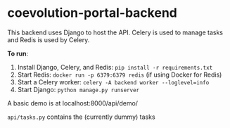 # coevolution-portal-backend

This backend uses Django to host the API. Celery is used to manage tasks and Redis is used by Celery.

**To run**:
1.  Install Django, Celery, and Redis: `pip install -r requirements.txt`
2.  Start Redis: `docker run -p 6379:6379 redis` (if using Docker for Redis)
3.  Start a Celery worker: `celery -A backend worker --loglevel=info`
4.  Start Django: `python manage.py runserver`

A basic demo is at localhost:8000/api/demo/

`api/tasks.py` contains the (currently dummy) tasks

